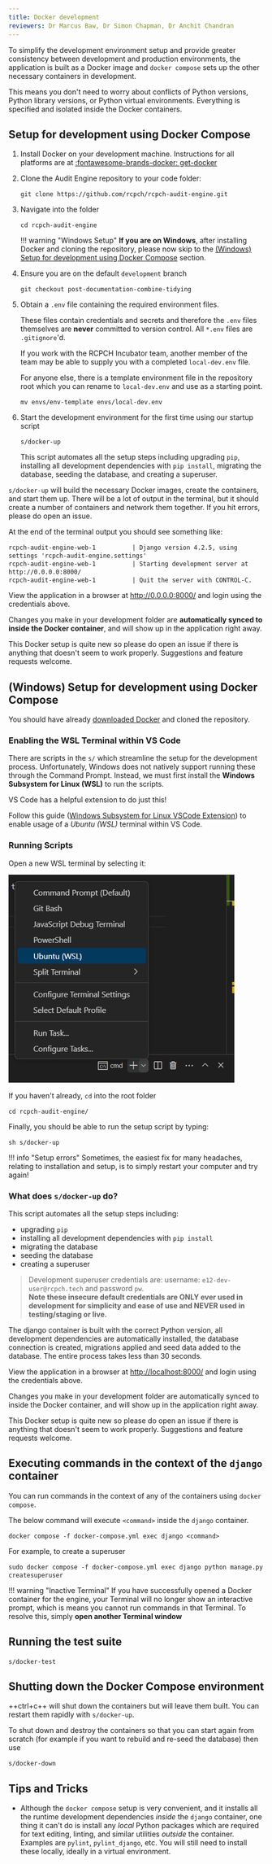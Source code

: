 ```yaml
---
title: Docker development
reviewers: Dr Marcus Baw, Dr Simon Chapman, Dr Anchit Chandran
---
```


To simplify the development environment setup and provide greater consistency between development and production environments, the application is built as a Docker image and `docker compose` sets up the other necessary containers in development.

This means you don't need to worry about conflicts of Python versions, Python library versions, or Python virtual environments. Everything is specified and isolated inside the Docker containers.

## Setup for development using Docker Compose

1. Install Docker on your development machine. Instructions for all platforms are at [:fontawesome-brands-docker: get-docker](https://docs.docker.com/get-docker)

1. Clone the Audit Engine repository to your code folder:

    ```console
    git clone https://github.com/rcpch/rcpch-audit-engine.git
    ```

1. Navigate into the folder

    ```console
    cd rcpch-audit-engine
    ```

    !!! warning "Windows Setup"
        **If you are on Windows**, after installing Docker and cloning the repository, please now skip to the [(Windows) Setup for development using Docker Compose](./docker-setup.md#windows-setup-for-development-using-docker-compose) section.

1. Ensure you are on the default `development` branch

    ```console
    git checkout post-documentation-combine-tidying
    ```

1. Obtain a `.env` file containing the required environment files.

    These files contain credentials and secrets and therefore the `.env` files themselves are **never** committed to version control. All `*.env` files are `.gitignore`'d.

    If you work with the RCPCH Incubator team, another member of the team may be able to supply you with a completed `local-dev.env` file.

    For anyone else, there is a template environment file in the repository root which you can rename to `local-dev.env` and use as a starting point.

    ```console
    mv envs/env-template envs/local-dev.env
    ```

1. Start the development environment for the first time using our startup script

    ```console
    s/docker-up
    ```

    This script automates all the setup steps including upgrading `pip`, installing all development dependencies with `pip install`, migrating the database, seeding the database, and creating a superuser.

`s/docker-up` will build the necessary Docker images, create the containers, and start them up. There will be a lot of output in the terminal, but it should create a number of containers and network them together. If you hit errors, please do open an issue.

At the end of the terminal output you should see something like:

```console
rcpch-audit-engine-web-1          | Django version 4.2.5, using settings 'rcpch-audit-engine.settings'
rcpch-audit-engine-web-1          | Starting development server at http://0.0.0.0:8000/
rcpch-audit-engine-web-1          | Quit the server with CONTROL-C.
```

View the application in a browser at <http://0.0.0.0:8000/> and login using the credentials above.

Changes you make in your development folder are **automatically synced to inside the Docker container**, and will show up in the application right away.

This Docker setup is quite new so please do open an issue if there is anything that doesn't seem to work properly. Suggestions and feature requests welcome.

## (Windows) Setup for development using Docker Compose

You should have already [downloaded Docker](https://docs.docker.com/get-docker/) and cloned the repository.

### Enabling the WSL Terminal within VS Code

There are scripts in the `s/` which streamline the setup for the development process. Unfortunately, Windows does not natively support running these through the Command Prompt. Instead, we must first install the **Windows Subsystem for Linux (WSL)** to run the scripts.

VS Code has a helpful extension to do just this!

Follow this guide ([Windows Subsystem for Linux VSCode Extension](https://code.visualstudio.com/docs/remote/wsl-tutorial)) to enable usage of a *Ubuntu (WSL)* terminal within VS Code.

### Running Scripts

Open a new WSL terminal by selecting it:

![Screenshot of WSL Terminal in VS Code](../_assets/_images/windev_wsl_terminal.png)

If you haven't already, `cd` into the root folder

```console
cd rcpch-audit-engine/
```

Finally, you should be able to run the setup script by typing:

```console
sh s/docker-up
```

!!! info "Setup errors"
    Sometimes, the easiest fix for many headaches, relating to installation and setup, is to simply restart your computer and try again!

### What does `s/docker-up` do?

This script automates all the setup steps including:

- upgrading `pip`
- installing all development dependencies with `pip install`
- migrating the database
- seeding the database
- creating a superuser

> Development superuser credentials are: username: `e12-dev-user@rcpch.tech` and password `pw`.
> <br> **Note these insecure default credentials are ONLY ever used in development for simplicity and ease of use and NEVER used in testing/staging or live.**


The django container is built with the correct Python version, all development dependencies are automatically installed, the database connection is created, migrations applied and seed data added to the database. The entire process takes less than 30 seconds.

View the application in a browser at <http://localhost:8000/> and login using the credentials above.

Changes you make in your development folder are automatically synced to inside the Docker container, and will show up in the application right away.

This Docker setup is quite new so please do open an issue if there is anything that doesn't seem to work properly. Suggestions and feature requests welcome.

## Executing commands in the context of the `django` container

You can run commands in the context of any of the containers using `docker compose`.

The below command will execute `<command>` inside the `django` container.

```console
docker compose -f docker-compose.yml exec django <command>
```

For example, to create a superuser

```console
sudo docker compose -f docker-compose.yml exec django python manage.py createsuperuser
```

!!! warning "Inactive Terminal"
    If you have successfully opened a Docker container for the engine, your Terminal will no longer show an interactive prompt, which is means you cannot run commands in that Terminal. To resolve this, simply **open another Terminal window**


## Running the test suite

```console
s/docker-test
```

## Shutting down the Docker Compose environment

++ctrl+c++ will shut down the containers but will leave them built. You can restart them rapidly with `s/docker-up`.

To shut down and destroy the containers so that you can start again from scratch (for example if you want to rebuild and re-seed the database) then use

```console
s/docker-down
```

## Tips and Tricks

* Although the `docker compose` setup is very convenient, and it installs all the runtime development dependencies _inside_ the `django` container, one thing it can't do is install any _local_ Python packages which are required for text editing, linting, and similar utilities _outside_ the container. Examples are `pylint`, `pylint_django`, etc. You will still need to install these locally, ideally in a virtual environment.
